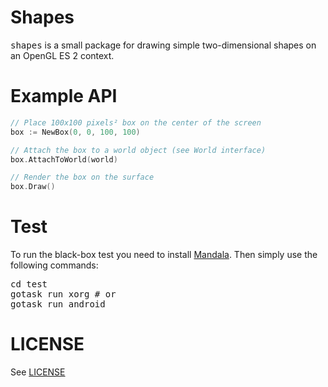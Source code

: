 # Shapes

<tt>shapes</tt> is a small package for drawing simple two-dimensional
shapes on an OpenGL ES 2 context.

# Example API

~~~go
// Place 100x100 pixels² box on the center of the screen
box := NewBox(0, 0, 100, 100)

// Attach the box to a world object (see World interface)
box.AttachToWorld(world)

// Render the box on the surface
box.Draw()
~~~

# Test

To run the black-box test you need to install
[Mandala](https://github.com/remogatto/mandala). Then simply use the
following commands:

<pre>
cd test
gotask run xorg # or
gotask run android
</pre>

# LICENSE

See [LICENSE](LICENSE)
